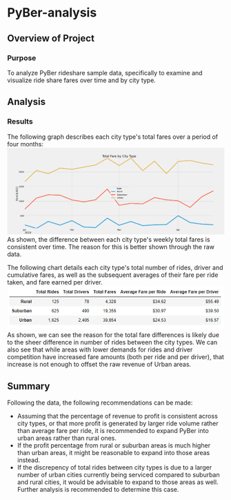 # PyBer-analysis

## Overview of Project

### Purpose
To analyze PyBer rideshare sample data, specifically to examine and visualize ride share fares over time and by city type. 

## Analysis

### Results
The following graph describes each city type's total fares over a period of four months:
![PyBer_fare_summary](Challenge/analysis/PyBer_fare_summary.PNG)
As shown, the difference between each city type's weekly total fares is consistent over time. The reason for this is better shown through the raw data. 

The following chart details each city type's total number of rides, driver and cumulative fares, as well as the subsequent averages of their fare per ride taken, and fare earned per driver. 
![pyber_summary_df](Challenge/analysis/pyber_summary_df.PNG)
As shown, we can see the reason for the total fare differences is likely due to the sheer difference in number of rides between the city types. We can also see that while areas with lower demands for rides and driver competition have increased fare amounts (both per ride and per driver), that increase is not enough to offset the raw revenue of Urban areas. 

## Summary
Following the data, the following recommendations can be made:
- Assuming that the percentage of revenue to profit is consistent across city types, or that more profit is generated by larger ride volume rather than average fare per ride, it is recommended to expand PyBer into urban areas rather than rural ones. 
- If the profit percentage from rural or suburban areas is much higher than urban areas, it might be reasonable to expand into those areas instead. 
- If the discrepency of total rides between city types is due to a larger number of urban cities currently being serviced compared to suburban and rural cities, it would be advisable to expand to those areas as well. Further analysis is recommended to determine this case. 
